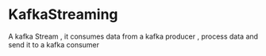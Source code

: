 # KafkaStreaming
A kafka Stream , it consumes data from a kafka producer , process data and send it to a kafka consumer
